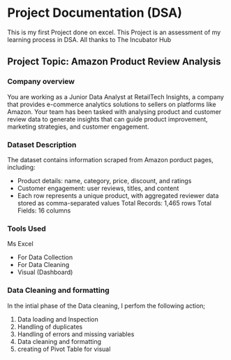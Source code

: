 # Project Documentation (DSA)
This is my first Project done on excel. This Project is an assessment of my learning process in DSA. All thanks to The Incubator Hub

## Project Topic: Amazon Product Review Analysis

### Company overview
You are working as a Junior Data Analyst at RetailTech Insights, a company that provides e-commerce analytics solutions to sellers on platforms like Amazon. Your team has been tasked with analysing product and customer review data to generate insights that can guide product improvement, marketing strategies, and customer engagement.

### Dataset Description
The dataset contains information scraped from Amazon porduct pages, including:
- Product details: name, category, price, discount, and ratings
- Customer engagement: user reviews, titles, and content
- Each row represents a unique product, with aggregated reviewer data stored as comma-separated values
Total Records: 1,465 rows
Total Fields: 16 columns

### Tools Used
Ms Excel
  - For Data Collection
  - For Data Cleaning
  - Visual (Dashboard)

### Data Cleaning and formatting
In the intial phase of the Data cleaning, I perfom the following action;
  1. Data loading and Inspection
  2. Handling of duplicates
  3. Handling of errors and missing variables
  4. Data cleaning and formatting
  5. creating of Pivot Table for visual

